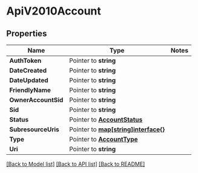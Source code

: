 # ApiV2010Account

## Properties
Name | Type | Notes
------------ | ------------- | -------------
**AuthToken** | Pointer to **string** | 
**DateCreated** | Pointer to **string** | 
**DateUpdated** | Pointer to **string** | 
**FriendlyName** | Pointer to **string** | 
**OwnerAccountSid** | Pointer to **string** | 
**Sid** | Pointer to **string** | 
**Status** | Pointer to [**AccountStatus**](account_status.md) | 
**SubresourceUris** | Pointer to [**map[string]interface{}**](.md) | 
**Type** | Pointer to [**AccountType**](account_type.md) | 
**Uri** | Pointer to **string** | 

[[Back to Model list]](../README.md#documentation-for-models) [[Back to API list]](../README.md#documentation-for-api-endpoints) [[Back to README]](../README.md)


